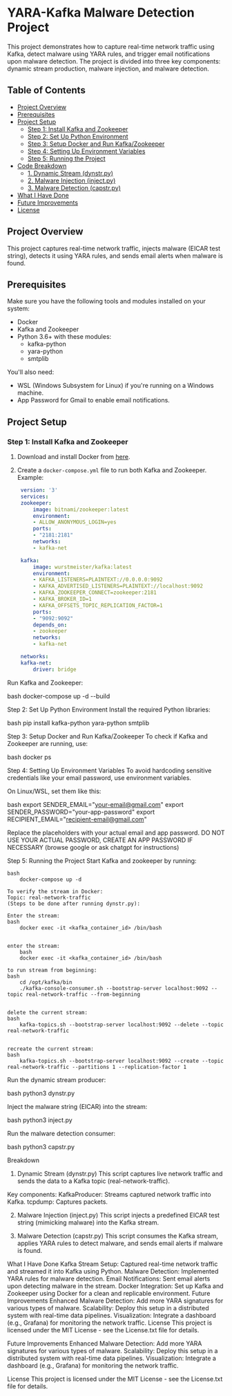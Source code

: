 # YARA-Kafka Malware Detection Project

This project demonstrates how to capture real-time network traffic using Kafka, detect malware using YARA rules, and trigger email notifications upon malware detection. The project is divided into three key components: dynamic stream production, malware injection, and malware detection.

## Table of Contents
- [Project Overview](#project-overview)
- [Prerequisites](#prerequisites)
- [Project Setup](#project-setup)
  - [Step 1: Install Kafka and Zookeeper](#step-1-install-kafka-and-zookeeper)
  - [Step 2: Set Up Python Environment](#step-2-set-up-python-environment)
  - [Step 3: Setup Docker and Run Kafka/Zookeeper](#step-3-setup-docker-and-run-kafka-zookeeper)
  - [Step 4: Setting Up Environment Variables](#step-4-setting-up-environment-variables)
  - [Step 5: Running the Project](#step-5-running-the-project)
- [Code Breakdown](#code-breakdown)
  - [1. Dynamic Stream (dynstr.py)](#1-dynamic-stream-dynstrpy)
  - [2. Malware Injection (inject.py)](#2-malware-injection-injectpy)
  - [3. Malware Detection (capstr.py)](#3-malware-detection-capstrpy)
- [What I Have Done](#what-i-have-done)
- [Future Improvements](#future-improvements)
- [License](#license)

## Project Overview

This project captures real-time network traffic, injects malware (EICAR test string), detects it using YARA rules, and sends email alerts when malware is found.

## Prerequisites

Make sure you have the following tools and modules installed on your system:
- Docker
- Kafka and Zookeeper
- Python 3.6+ with these modules:
  - kafka-python
  - yara-python
  - smtplib

You'll also need:
- WSL (Windows Subsystem for Linux) if you're running on a Windows machine.
- App Password for Gmail to enable email notifications.

## Project Setup

### Step 1: Install Kafka and Zookeeper

1. Download and install Docker from [here](https://www.docker.com/).
2. Create a `docker-compose.yml` file to run both Kafka and Zookeeper. Example:
   
   ```yaml
    version: '3'
    services:
    zookeeper:
        image: bitnami/zookeeper:latest
        environment:
        - ALLOW_ANONYMOUS_LOGIN=yes
        ports:
        - "2181:2181"
        networks:
        - kafka-net

    kafka:
        image: wurstmeister/kafka:latest
        environment:
        - KAFKA_LISTENERS=PLAINTEXT://0.0.0.0:9092
        - KAFKA_ADVERTISED_LISTENERS=PLAINTEXT://localhost:9092
        - KAFKA_ZOOKEEPER_CONNECT=zookeeper:2181
        - KAFKA_BROKER_ID=1
        - KAFKA_OFFSETS_TOPIC_REPLICATION_FACTOR=1
        ports:
        - "9092:9092"
        depends_on:
        - zookeeper
        networks:
        - kafka-net

    networks:
    kafka-net:
        driver: bridge

Run Kafka and Zookeeper:

bash
    docker-compose up -d --build

Step 2: Set Up Python Environment
Install the required Python libraries:

bash
    pip install kafka-python yara-python smtplib

Step 3: Setup Docker and Run Kafka/Zookeeper
To check if Kafka and Zookeeper are running, use:

bash
    docker ps

Step 4: Setting Up Environment Variables
To avoid hardcoding sensitive credentials like your email password, use environment variables.

On Linux/WSL, set them like this:

bash
    export SENDER_EMAIL="your-email@gmail.com"
    export SENDER_PASSWORD="your-app-password"
    export RECIPIENT_EMAIL="recipient-email@gmail.com"

Replace the placeholders with your actual email and app password.
DO NOT USE YOUR ACTUAL PASSWORD, CREATE AN APP PASSWORD IF NECESSARY (browse google or ask chatgpt for instructions)

Step 5: Running the Project
    Start Kafka and zookeeper by running:

    bash 
        docker-compose up -d

    To verify the stream in Docker: 
    Topic: real-network-traffic 
    (Steps to be done after running dynstr.py):

    Enter the stream:
    bash
        docker exec -it <kafka_container_id> /bin/bash


    enter the stream:
        bash
        docker exec -it <kafka_container_id> /bin/bash

    to run stream from beginning:
    bash
        cd /opt/kafka/bin
        ./kafka-console-consumer.sh --bootstrap-server localhost:9092 --topic real-network-traffic --from-beginning


    delete the current stream: 
    bash
        kafka-topics.sh --bootstrap-server localhost:9092 --delete --topic real-network-traffic


    recreate the current stream: 
    bash
        kafka-topics.sh --bootstrap-server localhost:9092 --create --topic real-network-traffic --partitions 1 --replication-factor 1


Run the dynamic stream producer:

bash 
    python3 dynstr.py

Inject the malware string (EICAR) into the stream:

bash 
    python3 inject.py

Run the malware detection consumer:

bash
    python3 capstr.py


 Breakdown
1. Dynamic Stream (dynstr.py)
    This script captures live network traffic and sends the data to a Kafka topic (real-network-traffic).

Key components:
    KafkaProducer: Streams captured network traffic into Kafka.
    tcpdump: Captures packets.

2. Malware Injection (inject.py)
This script injects a predefined EICAR test string (mimicking malware) into the Kafka stream.

3. Malware Detection (capstr.py)
This script consumes the Kafka stream, applies YARA rules to detect malware, and sends email alerts if malware is found.

What I Have Done
    Kafka Stream Setup: Captured real-time network traffic and streamed it into Kafka using Python.
    Malware Detection: Implemented YARA rules for malware detection.
    Email Notifications: Sent email alerts upon detecting malware in the stream.
    Docker Integration: Set up Kafka and Zookeeper using Docker for a clean and replicable environment.
    Future Improvements
    Enhanced Malware Detection: Add more YARA signatures for various types of malware.
    Scalability: Deploy this setup in a distributed system with real-time data pipelines.
    Visualization: Integrate a dashboard (e.g., Grafana) for monitoring the network traffic.
    License
    This project is licensed under the MIT License - see the License.txt file for details.

Future Improvements
    Enhanced Malware Detection: Add more YARA signatures for various types of malware.
    Scalability: Deploy this setup in a distributed system with real-time data pipelines.
    Visualization: Integrate a dashboard (e.g., Grafana) for monitoring the network traffic.

License
This project is licensed under the MIT License - see the License.txt file for details.
